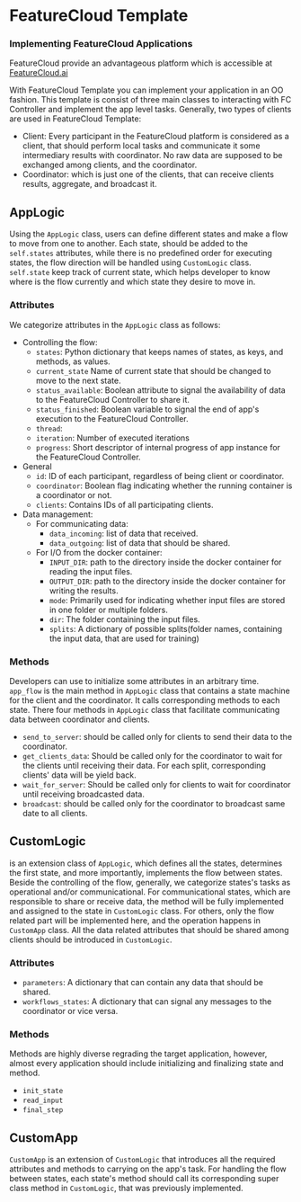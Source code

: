 # FeatureCloud Template
### Implementing FeatureCloud Applications

FeatureCloud provide an advantageous platform which is accessible at [FeatureCloud.ai](https://featurecloud.ai/) 

With FeatureCloud Template you can implement your application in an OO fashion. 
This template is consist of three main classes to interacting with FC Controller
and implement the app level tasks. Generally, two types of clients are used in FeatureCloud Template:
- Client: Every participant in the FeatureCloud platform is considered as a client, that should perform local tasks and
 communicate it some intermediary results with coordinator. No raw data are supposed to be exchanged among clients, and the coordinator.
- Coordinator: which is just one of the clients, that can receive clients results, aggregate, and broadcast it.



## AppLogic
Using the `AppLogic` class, users can define different states and make a flow to move from one to another.
Each state, should be added to the `self.states` attributes, while there is no predefined order for executing states, 
the flow direction will be handled using `CustomLogic` class. `self.state` keep track of current state, which helps developer
to know where is the flow currently and which state they desire to move in.

### Attributes
We categorize attributes in the `AppLogic` class as follows:
- Controlling the flow:
  - `states`: Python dictionary that keeps names of states, as keys, and methods, as values.
  - `current_state` Name of current state that should be changed to move to the next state.
  - `status_available`: Boolean attribute to signal the availability of data to the FeatureCloud Controller to share it. 
  - `status_finished`: Boolean variable to signal the end of app's execution to the FeatureCloud Controller.
  - `thread`:
  - `iteration`: Number of executed iterations
  - `progress`: Short descriptor of internal progress of app instance for the FeatureCloud Controller.
- General 
  - `id`: ID of each participant, regardless of being client or coordinator.
  - `coordinator`: Boolean flag indicating whether the running container is a coordinator or not.
  - `clients`: Contains IDs of all participating clients.
- Data management:
  - For communicating data:
    - `data_incoming`: list of data that received.
    - `data_outgoing`: list of data that should be shared.
  - For I/O from the docker container:
    - `INPUT_DIR`: path to the directory inside the docker container for reading the input files.
    - `OUTPUT_DIR`: path to the directory inside the docker container for writing the results.
    - `mode`: Primarily used for indicating whether input files are stored in one folder or multiple folders.
    - `dir`: The folder containing the input files. 
    - `splits`: A dictionary of possible splits(folder names, containing the input data, that are used for training) 
  
### Methods
Developers can use to initialize some attributes in an arbitrary time. `app_flow` is the main method in `AppLogic` class that contains a state machine for the client and the coordinator. 
It calls corresponding methods to each state. There four methods in `AppLogic` class that facilitate communicating data between coordinator and clients.

- `send_to_server`: should be called only for clients to send their data to the coordinator.
- `get_clients_data`: Should be called only for the coordinator to wait for the clients until receiving their data.
  For each split, corresponding clients' data will be yield back.
- `wait_for_server`: Should be called only for clients to wait for coordinator until receiving broadcasted data.
- `broadcast`: should be called only for the coordinator to broadcast same date to all clients.


## CustomLogic
is an extension class of `AppLogic`, which defines all the states, determines the first state, and more importantly, 
implements the flow between states. Beside the controlling of the flow, generally, we categorize states's tasks as
operational and/or communicational. For communicational states, which are responsible to share or receive data,
the method will be fully implemented and assigned to the state in `CustomLogic` class. For others, only the flow 
related part will be implemented here, and the operation happens in `CustomApp` class. All the data related
attributes that should be shared among clients should be introduced in `CustomLogic`.  
 
### Attributes
- `parameters`: A dictionary that can contain any data that should be shared.
- `workflows_states`: A dictionary that can signal any messages to the coordinator or vice versa.

### Methods
Methods are highly diverse regrading the target application, however, almost every application
should include initializing and finalizing state and method. 
- `init_state`
- `read_input`
- `final_step`

## CustomApp
`CustomApp` is an extension of `CustomLogic` that introduces all the required attributes and methods
to carrying on the app's task. For handling the flow between states, each state's method should call
its corresponding super class method in `CustomLogic`, that was previously implemented.
